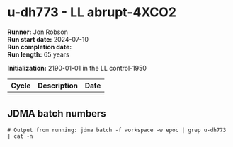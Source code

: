 # u-dh773 - LL abrupt-4XCO2

**Runner:** Jon Robson  
**Run start date:** 2024-07-10  
**Run completion date:**  
**Run length:** 65 years  

**Initialization:** 2190-01-01 in the LL control-1950  

| Cycle | Description | Date |
| --- | --- | --- |
| | | |


## JDMA batch numbers
```
# Output from running: jdma batch -f workspace -w epoc | grep u-dh773 | cat -n

```
